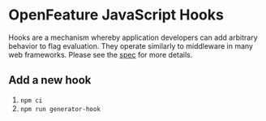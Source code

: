# OpenFeature JavaScript Hooks

Hooks are a mechanism whereby application developers can add arbitrary behavior to flag evaluation. They operate similarly to middleware in many web frameworks. Please see the [spec](https://openfeature.dev/docs/specification/sections/hooks) for more details.

## Add a new hook

1.  `npm ci`
1.  `npm run generator-hook`

